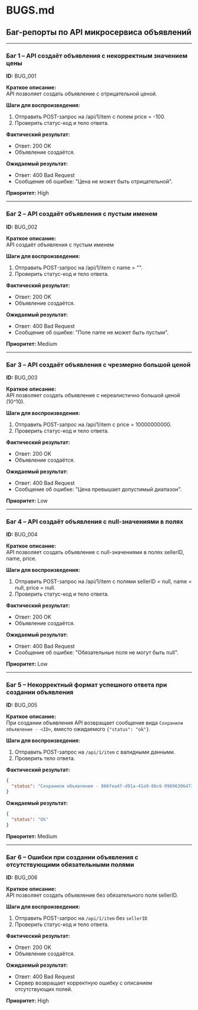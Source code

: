 # BUGS.md  

## Баг-репорты по API микросервиса объявлений  

---

### Баг 1 – API создаёт объявления с некорректным значением цены

**ID:** BUG_001  

**Краткое описание:**  
API позволяет создать объявление с отрицательной ценой.

**Шаги для воспроизведения:**  
1. Отправить POST-запрос на /api/1/item с полем price = -100.
2. Проверить статус-код и тело ответа.

**Фактический результат:**  
 - Ответ: 200 OK
 - Объявление создаётся.

**Ожидаемый результат:**
 - Ответ: 400 Bad Request
 - Сообщение об ошибке: "Цена не может быть отрицательной".

**Приоритет:** High

---

### Баг 2 – API создаёт объявления с пустым именем

**ID:** BUG_002  

**Краткое описание:**  
API создаёт объявления с пустым именем

**Шаги для воспроизведения:**  
1. Отправить POST-запрос на /api/1/item с name = "".
2. Проверить статус-код и тело ответа.

**Фактический результат:**  
 - Ответ: 200 OK
 - Объявление создаётся.

**Ожидаемый результат:**
 - Ответ: 400 Bad Request
 - Сообщение об ошибке: "Поле name не может быть пустым".

**Приоритет:** Medium

---

### Баг 3 – API создаёт объявления с чрезмерно большой ценой

**ID:** BUG_003

**Краткое описание:**  
API позволяет создать объявление с нереалистично большой ценой (10^10).

**Шаги для воспроизведения:**  
1. Отправить POST-запрос на /api/1/item с price = 10000000000.
2. Проверить статус-код и тело ответа.

**Фактический результат:**  
 - Ответ: 200 OK
 - Объявление создаётся.

**Ожидаемый результат:**
 - Ответ: 400 Bad Request
 - Сообщение об ошибке: "Цена превышает допустимый диапазон".

**Приоритет:** Low

---

### Баг 4 – API создаёт объявления с null-значениями в полях

**ID:** BUG_004

**Краткое описание:**  
API позволяет создать объявление с null-значениями в полях sellerID, name, price.

**Шаги для воспроизведения:**  
1. Отправить POST-запрос на /api/1/item с полями sellerID = null, name = null, price = null.
2. Проверить статус-код и тело ответа.

**Фактический результат:**  
 - Ответ: 200 OK
 - Объявление создаётся.

**Ожидаемый результат:**
 - Ответ: 400 Bad Request
 - Сообщение об ошибке: "Обязательные поля не могут быть null".

**Приоритет:** Low

---

### Баг 5 – Некорректный формат успешного ответа при создании объявления  

**ID:** BUG_005

**Краткое описание:**  
При создании объявления API возвращает сообщение вида `Сохранили объявление - <ID>`, вместо ожидаемого `{"status": "ok"}`.  

**Шаги для воспроизведения:**  
1. Отправить POST-запрос на `/api/1/item` с валидными данными.  
2. Проверить тело ответа.

**Фактический результат:**  

```json
{
  "status": "Сохранили объявление - 866fea4f-d91a-41a9-86c6-996963064730"
}
```

**Ожидаемый результат:**
```json
{
  "status": "Ok"
}
```

**Приоритет:** Medium

---

### Баг 6 – Ошибки при создании объявления с отсутствующими обязательными полями

**ID:** BUG_006

**Краткое описание:**  
API позволяет создать объявление без обязательного поля sellerID.

**Шаги для воспроизведения:**  
1. Отправить POST-запрос на `/api/1/item` без `sellerID`
2. Проверить статус-код и тело ответа.

**Фактический результат:**  
 - Ответ: 200 OK
 - Объявление создаётся.

**Ожидаемый результат:**
 - Ответ: 400 Bad Request
 - Сервер возвращает корректную ошибку с описанием отсутствующих полей.

**Приоритет:** High